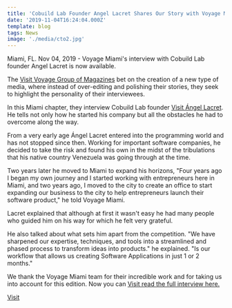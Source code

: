 ```yaml
---
title: 'Cobuild Lab Founder Angel Lacret Shares Our Story with Voyage Miami'
date: '2019-11-04T16:24:04.000Z'
template: blog
tags: News
image: './media/cto2.jpg'
---
```


Miami, FL. Nov 04, 2019 - Voyage Miami's interview with Cobuild Lab founder Angel Lacret is now available.

The <a href="http://voyagemia.com/">Visit Voyage Group of Magazines</a> bet on the creation of a new type of media, where instead of over-editing and polishing their stories, they seek to highlight the personality of their interviewees.

In this Miami chapter, they interview Cobuild Lab founder <a href="https://www.linkedin.com/in/alacret">Visit Ángel Lacret</a>. He tells not only how he started his company but all the obstacles he had to overcome along the way.

From a very early age Ángel Lacret entered into the programming world and has not stopped since then. Working for important software companies, he decided to take the risk and found his own in the midst of the tribulations that his native country Venezuela was going through at the time.

Two years later he moved to Miami to expand his horizons, "Four years ago I began my own journey and I started working with entrepreneurs here in Miami, and two years ago, I moved to the city to create an office to start expanding our business to the city to help entrepreneurs launch their software product," he told Voyage Miami.

Lacret explained that although at first it wasn't easy he had many people who guided him on his way for which he felt very grateful.

He also talked about what sets him apart from the competition. "We have sharpened our expertise, techniques, and tools into a streamlined and phased process to transform ideas into products." he explained. "Is our workflow that allows us creating Software Applications in just 1 or 2 months."

We thank the Voyage Miami team for their incredible work and for taking us into account for this edition. Now you can <a href="http://voyagemia.com/interview/meet-angel-lacret-cobuild-lab-downtown-miami/">Visit read the full interview here.</a>

<a href=" ">Visit </a>
